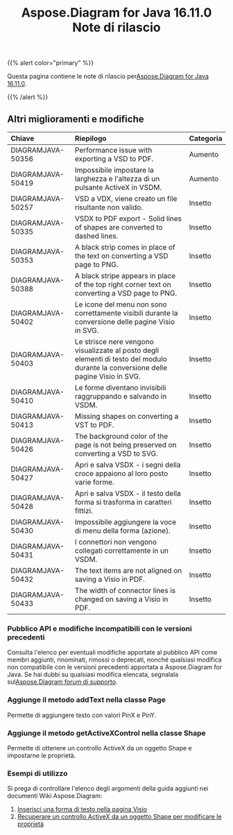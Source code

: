 ﻿---
title: Aspose.Diagram for Java 16.11.0 Note di rilascio
type: docs
weight: 20
url: /it/java/aspose-diagram-for-java-16-11-0-release-notes/
---
{{% alert color="primary" %}} 

 Questa pagina contiene le note di rilascio per[Aspose.Diagram for Java 16.11.0](https://docs.aspose.com/diagram/java/aspose-diagram-for-java-16-11-0-release-notes/).

{{% /alert %}} 
## **Altri miglioramenti e modifiche**

|**Chiave**|**Riepilogo**|**Categoria**|
|:- |:- |:- |
|DIAGRAMJAVA-50356|Performance issue with exporting a VSD to PDF.|Aumento|
|DIAGRAMJAVA-50419|Impossibile impostare la larghezza e l'altezza di un pulsante ActiveX in VSDM.|Aumento|
|DIAGRAMJAVA-50257|VSD a VDX, viene creato un file risultante non valido.|Insetto|
|DIAGRAMJAVA-50335|VSDX to PDF export - Solid lines of shapes are converted to dashed lines.|Insetto|
|DIAGRAMJAVA-50353|A black strip comes in place of the text on converting a VSD page to PNG.|Insetto|
|DIAGRAMJAVA-50388|A black stripe appears in place of the top right corner text on converting a VSD page to PNG.|Insetto|
|DIAGRAMJAVA-50402|Le icone del menu non sono correttamente visibili durante la conversione delle pagine Visio in SVG.|Insetto|
|DIAGRAMJAVA-50403|Le strisce nere vengono visualizzate al posto degli elementi di testo del modulo durante la conversione delle pagine Visio in SVG.|Insetto|
|DIAGRAMJAVA-50410|Le forme diventano invisibili raggruppando e salvando in VSDM.|Insetto|
|DIAGRAMJAVA-50413|Missing shapes on converting a VST to PDF.|Insetto|
|DIAGRAMJAVA-50426|The background color of the page is not being preserved on converting a VSD to SVG.|Insetto|
|DIAGRAMJAVA-50427|Apri e salva VSDX - i segni della croce appaiono al loro posto varie forme.|Insetto|
|DIAGRAMJAVA-50428|Apri e salva VSDX - il testo della forma si trasforma in caratteri fittizi.|Insetto|
|DIAGRAMJAVA-50430|Impossibile aggiungere la voce di menu della forma (azione).|Insetto|
|DIAGRAMJAVA-50431|I connettori non vengono collegati correttamente in un VSDM.|Insetto|
|DIAGRAMJAVA-50432|The text items are not aligned on saving a Visio in PDF.|Insetto|
|DIAGRAMJAVA-50433|The width of connector lines is changed on saving a Visio in PDF.|Insetto|
### **Pubblico API e modifiche incompatibili con le versioni precedenti**
Consulta l'elenco per eventuali modifiche apportate al pubblico API come membri aggiunti, rinominati, rimossi o deprecati, nonché qualsiasi modifica non compatibile con le versioni precedenti apportata a Aspose.Diagram for Java. Se hai dubbi su qualsiasi modifica elencata, segnalala sul[Aspose.Diagram forum di supporto](https://forum.aspose.com/c/diagram/17).
### **Aggiunge il metodo addText nella classe Page**
Permette di aggiungere testo con valori PinX e PinY.
### **Aggiunge il metodo getActiveXControl nella classe Shape**
Permette di ottenere un controllo ActiveX da un oggetto Shape e impostarne le proprietà.
### **Esempi di utilizzo**
Si prega di controllare l'elenco degli argomenti della guida aggiunti nei documenti Wiki Aspose.Diagram:

1. [Inserisci una forma di testo nella pagina Visio](/diagram/it/java/working-with-text/#insert-a-text-shape-in-the-visio-page)
1. [Recuperare un controllo ActiveX da un oggetto Shape per modificare le proprietà](/diagram/it/java/retrieve-an-activex-control-from-a-shape-object-to-modify-properties/)
